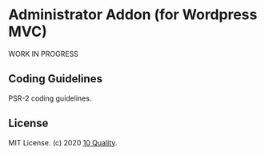 # Administrator Addon (for Wordpress MVC)

WORK IN PROGRESS

## Coding Guidelines

PSR-2 coding guidelines.

## License

MIT License. (c) 2020 [10 Quality](https://www.10quality.com/).